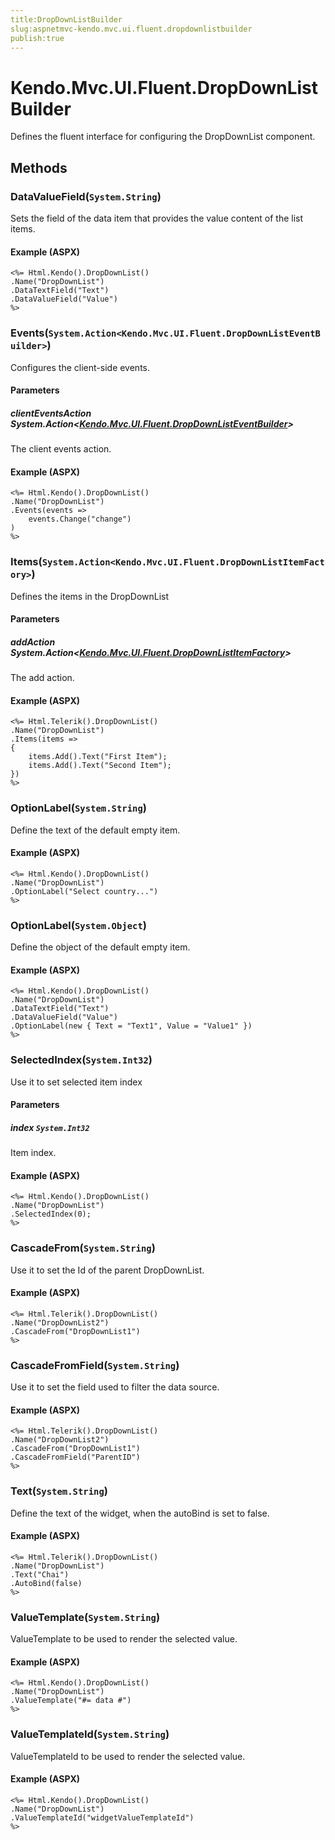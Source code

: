 ```yaml
---
title:DropDownListBuilder
slug:aspnetmvc-kendo.mvc.ui.fluent.dropdownlistbuilder
publish:true
---
```


# Kendo.Mvc.UI.Fluent.DropDownListBuilder
Defines the fluent interface for configuring the DropDownList component.



## Methods

### DataValueField(`System.String`)
Sets the field of the data item that provides the value content of the list items.




#### Example (ASPX)
    <%= Html.Kendo().DropDownList()
    .Name("DropDownList")
    .DataTextField("Text")
    .DataValueField("Value")
    %>


### Events(`System.Action<Kendo.Mvc.UI.Fluent.DropDownListEventBuilder>`)
Configures the client-side events.


#### Parameters

##### clientEventsAction System.Action<[Kendo.Mvc.UI.Fluent.DropDownListEventBuilder](/kendo-ui/api/wrappers/aspnet-mvc/Kendo.Mvc.UI.Fluent/DropDownListEventBuilder)>
The client events action.




#### Example (ASPX)
    <%= Html.Kendo().DropDownList()
    .Name("DropDownList")
    .Events(events =>
        events.Change("change")
    )
    %>


### Items(`System.Action<Kendo.Mvc.UI.Fluent.DropDownListItemFactory>`)
Defines the items in the DropDownList


#### Parameters

##### addAction System.Action<[Kendo.Mvc.UI.Fluent.DropDownListItemFactory](/kendo-ui/api/wrappers/aspnet-mvc/Kendo.Mvc.UI.Fluent/DropDownListItemFactory)>
The add action.




#### Example (ASPX)
    <%= Html.Telerik().DropDownList()
    .Name("DropDownList")
    .Items(items =>
    {
        items.Add().Text("First Item");
        items.Add().Text("Second Item");
    })
    %>


### OptionLabel(`System.String`)
Define the text of the default empty item.




#### Example (ASPX)
    <%= Html.Kendo().DropDownList()
    .Name("DropDownList")
    .OptionLabel("Select country...")
    %>


### OptionLabel(`System.Object`)
Define the object of the default empty item.




#### Example (ASPX)
    <%= Html.Kendo().DropDownList()
    .Name("DropDownList")
    .DataTextField("Text")
    .DataValueField("Value")
    .OptionLabel(new { Text = "Text1", Value = "Value1" })
    %>


### SelectedIndex(`System.Int32`)
Use it to set selected item index


#### Parameters

##### index `System.Int32`
Item index.




#### Example (ASPX)
    <%= Html.Kendo().DropDownList()
    .Name("DropDownList")
    .SelectedIndex(0);
    %>


### CascadeFrom(`System.String`)
Use it to set the Id of the parent DropDownList.




#### Example (ASPX)
    <%= Html.Telerik().DropDownList()
    .Name("DropDownList2")
    .CascadeFrom("DropDownList1")
    %>


### CascadeFromField(`System.String`)
Use it to set the field used to filter the data source.




#### Example (ASPX)
    <%= Html.Telerik().DropDownList()
    .Name("DropDownList2")
    .CascadeFrom("DropDownList1")
    .CascadeFromField("ParentID")
    %>


### Text(`System.String`)
Define the text of the widget, when the autoBind is set to false.




#### Example (ASPX)
    <%= Html.Telerik().DropDownList()
    .Name("DropDownList")
    .Text("Chai")
    .AutoBind(false)
    %>


### ValueTemplate(`System.String`)
ValueTemplate to be used to render the selected value.




#### Example (ASPX)
    <%= Html.Kendo().DropDownList()
    .Name("DropDownList")
    .ValueTemplate("#= data #")
    %>


### ValueTemplateId(`System.String`)
ValueTemplateId to be used to render the selected value.




#### Example (ASPX)
    <%= Html.Kendo().DropDownList()
    .Name("DropDownList")
    .ValueTemplateId("widgetValueTemplateId")
    %>



